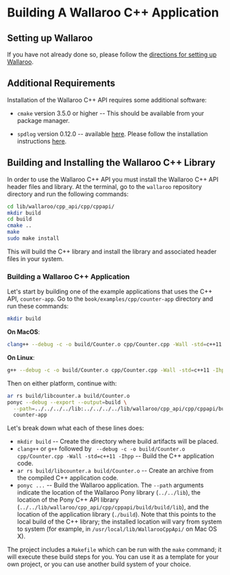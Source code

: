 # Building A Wallaroo C++ Application

## Setting up Wallaroo

If you have not already done so, please follow the [directions for setting up Wallaroo](/book/getting-started/setup.md).

## Additional Requirements

Installation of the Wallaroo C++ API requires some additional software:

* `cmake` version 3.5.0 or higher -- This should be available from your
package manager.

* `spdlog` version 0.12.0 -- available
  [here](https://github.com/gabime/spdlog). Please follow the
  installation instructions
  [here](https://github.com/gabime/spdlog/wiki/9.-CMake).

## Building and Installing the Wallaroo C++ Library

In order to use the Wallaroo C++ API you must install the Wallaroo C++ API header files and library. At the terminal, go to the `wallaroo` repository directory and run the following commands:

```bash
cd lib/wallaroo/cpp_api/cpp/cppapi/
mkdir build
cd build
cmake ..
make
sudo make install
```

This will build the C++ library and install the library and associated header files in your system.

### Building a Wallaroo C++ Application

Let's start by building one of the example applications that uses the C++ API, `counter-app`. Go to the `book/examples/cpp/counter-app` directory and run these commands:

```bash
mkdir build
```

**On MacOS**:

```bash
clang++ --debug -c -o build/Counter.o cpp/Counter.cpp -Wall -std=c++11 -Ihpp
```

**On Linux**:

```bash
g++ --debug -c -o build/Counter.o cpp/Counter.cpp -Wall -std=c++11 -Ihpp
```

Then on either platform, continue with:

```bash
ar rs build/libcounter.a build/Counter.o
ponyc --debug --export --output=build \
  --path=../../../../lib:../../../../lib/wallaroo/cpp_api/cpp/cppapi/build/build/lib:./build \
  counter-app
```

Let's break down what each of these lines does:

* `mkdir build` -- Create the directory where build artifacts will be placed.
* `clang++` or `g++` followed by ` --debug -c -o build/Counter.o cpp/Counter.cpp -Wall -std=c++11
  -Ihpp` -- Build the C++ application code.
* `ar rs build/libcounter.a build/Counter.o` -- Create an archive from
  the compiled C++ application code.
* `ponyc ...` -- Build the Wallaroo application. The `--path`
  arguments indicate the location of the Wallaroo Pony library
  (`../../lib`), the location of the Pony C++ API library
  (`../../lib/wallaroo/cpp_api/cpp/cppapi/build/build/lib`), and the
  location of the application library (`./build`). Note that this
  points to the local build of the C++ library; the installed location
  will vary from system to system (for example, in
  `/usr/local/lib/WallarooCppApi/` on Mac OS X).

The project includes a `Makefile` which can be run with the `make` command; it will execute these build steps for you. You can use it as a template for your own project, or you can use another build system of your choice.
